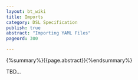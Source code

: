 ```yaml
---
layout: bt_wiki
title: Imports
category: DSL Specification
publish: true
abstract: "Importing YAML Files"
pageord: 300

---
```

{%summary%}{{page.abstract}}{%endsummary%}

TBD...